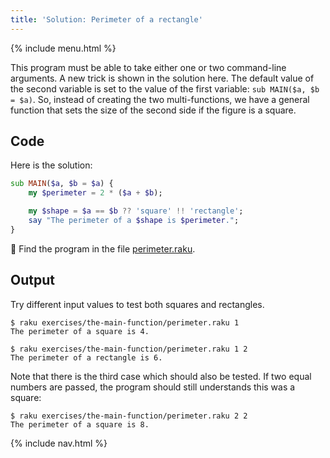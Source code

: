 ```yaml
---
title: 'Solution: Perimeter of a rectangle'
---
```


{% include menu.html %}

This program must be able to take either one or two command-line arguments. A new trick is shown in the solution here. The default value of the second variable is set to the value of the first variable: `sub MAIN($a, $b = $a)`. So, instead of creating the two multi-functions, we have a general function that sets the size of the second side if the figure is a square.

## Code

Here is the solution:

```raku
sub MAIN($a, $b = $a) {
    my $perimeter = 2 * ($a + $b);

    my $shape = $a == $b ?? 'square' !! 'rectangle';
    say "The perimeter of a $shape is $perimeter.";
}
```

🦋 Find the program in the file [perimeter.raku](https://github.com/ash/raku-course/blob/master/exercises/the-main-function/perimeter.raku).

## Output

Try different input values to test both squares and rectangles.

```console
$ raku exercises/the-main-function/perimeter.raku 1    
The perimeter of a square is 4.

$ raku exercises/the-main-function/perimeter.raku 1 2
The perimeter of a rectangle is 6.
```

Note that there is the third case which should also be tested. If two equal numbers are passed, the program should still understands this was a square:

```console
$ raku exercises/the-main-function/perimeter.raku 2 2
The perimeter of a square is 8.
```

{% include nav.html %}
